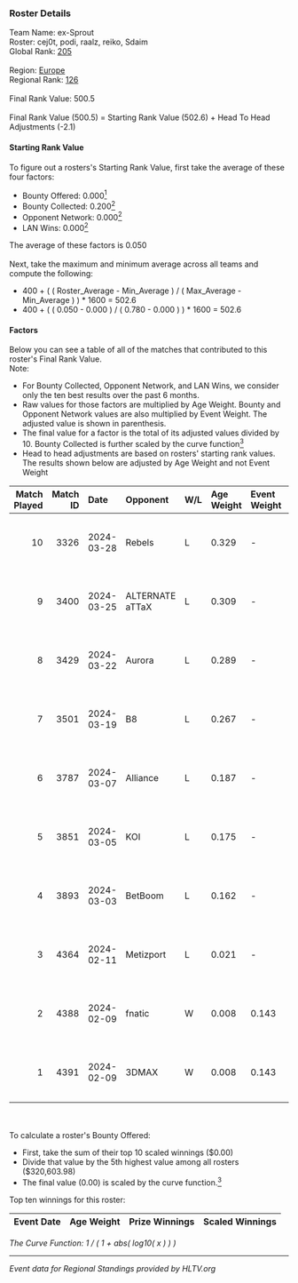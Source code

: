 ### Roster Details<br />
Team Name: ex-Sprout<br />
Roster: cej0t, podi, raalz, reiko, Sdaim<br />
Global Rank: [205](../standings_global.md)<br />
<br />
Region: [Europe]( ../standings_europe.md)<br />
Regional Rank: [126]( ../standings_europe.md)<br />
<br />
Final Rank Value:  500.5<br />
<br />
Final Rank Value (500.5) = Starting Rank Value (502.6) + Head To Head Adjustments (-2.1)<br />

#### Starting Rank Value<br />
To figure out a rosters's Starting Rank Value, first take the average of these four factors:<br />
- Bounty Offered: 0.000[<sup>1</sup>](#table2)
- Bounty Collected: 0.200[<sup>2</sup>](#table1)
- Opponent Network: 0.000[<sup>2</sup>](#table1)
- LAN Wins: 0.000[<sup>2</sup>](#table1)

The average of these factors is 0.050<br />
<br />
Next, take the maximum and minimum average across all teams and compute the following:<br />
- 400 + ( ( Roster_Average - Min_Average ) / ( Max_Average - Min_Average ) ) * 1600 = 502.6
- 400 + ( ( 0.050 - 0.000 ) / ( 0.780 - 0.000 ) ) * 1600 = 502.6


#### Factors<br />
Below you can see a table of all of the matches that contributed to this roster's Final Rank Value.<br />
Note:<br />

- For Bounty Collected, Opponent Network, and LAN Wins, we consider only the ten best results over the past 6 months.
- Raw values for those factors are multiplied by Age Weight. Bounty and Opponent Network values are also multiplied by Event Weight. The adjusted value is shown in parenthesis.
- The final value for a factor is the total of its adjusted values divided by 10. Bounty Collected is further scaled by the curve function[<sup>3</sup>](#curveFunction)
- Head to head adjustments are based on rosters' starting rank values. The results shown below are adjusted by Age Weight and not Event Weight
<span id="table1"></span><br />


| Match Played | Match ID | Date       | Opponent        | W/L | Age Weight | Event Weight | Bounty Collected | Opponent Network | LAN Wins  | H2H Adj. | Roster                               |
| -: | -: | :- | :- | :- | :- | :- | :- | :- | :- | -: | :- |
|           10 |     3326 | 2024-03-28 | Rebels          | L   | 0.329      | -            | -                | -                | -         |    -0.62 | cej0t, podi, raalz, reiko, Sdaim     |
|            9 |     3400 | 2024-03-25 | ALTERNATE aTTaX | L   | 0.309      | -            | -                | -                | -         |    -0.64 | cej0t, podi, raalz, reiko, Sdaim     |
|            8 |     3429 | 2024-03-22 | Aurora          | L   | 0.289      | -            | -                | -                | -         |    -0.01 | cej0t, podi, raalz, reiko, Sdaim     |
|            7 |     3501 | 2024-03-19 | B8              | L   | 0.267      | -            | -                | -                | -         |    -0.30 | cej0t, podi, raalz, reiko, Sdaim     |
|            6 |     3787 | 2024-03-07 | Alliance        | L   | 0.187      | -            | -                | -                | -         |    -0.73 | cej0t, raalz, reiko, Sdaim, sL1m3    |
|            5 |     3851 | 2024-03-05 | KOI             | L   | 0.175      | -            | -                | -                | -         |    -0.21 | cej0t, raalz, reiko, Sdaim, sL1m3    |
|            4 |     3893 | 2024-03-03 | BetBoom         | L   | 0.162      | -            | -                | -                | -         |    -0.03 | Buzz, cej0t, raalz, reiko, sL1m3     |
|            3 |     4364 | 2024-02-11 | Metizport       | L   | 0.021      | -            | -                | -                | -         |    -0.09 | Anlelele, cej0t, raalz, Sdaim, sL1m3 |
|            2 |     4388 | 2024-02-09 | fnatic          | W   | 0.008      | 0.143        | 0.371 (0.000)    | 0.695 (0.001)    | 0 (0.000) |     0.25 | Anlelele, cej0t, raalz, Sdaim, sL1m3 |
|            1 |     4391 | 2024-02-09 | 3DMAX           | W   | 0.008      | 0.143        | 0.509 (0.001)    | 1.000 (0.001)    | 0 (0.000) |     0.24 | Anlelele, cej0t, raalz, Sdaim, sL1m3 |

<br />
<span id="table2"></span><br />
To calculate a roster's Bounty Offered:<br />

- First, take the sum of their top 10 scaled winnings ($0.00)
- Divide that value by the 5th highest value among all rosters ($320,603.98)
- The final value (0.00) is scaled by the curve function.[<sup>3</sup>](#curveFunction)

Top ten winnings for this roster:<br />

| Event Date | Age Weight | Prize Winnings | Scaled Winnings |
| :- | -: | :- | :- |


<span id="curveFunction"></span>_The Curve Function: 1 / ( 1 + abs( log10( x ) ) )_<br />

---
_Event data for Regional Standings provided by HLTV.org_<br />

